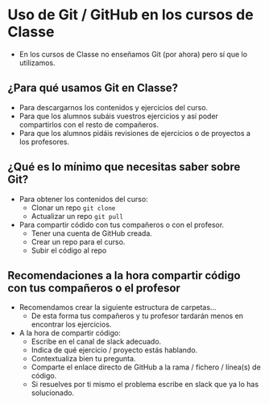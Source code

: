 # Uso de Git / GitHub en los cursos de Classe

- En los cursos de Classe no enseñamos Git (por ahora) pero sí que lo utilizamos.

## ¿Para qué usamos Git en Classe?

- Para descargarnos los contenidos y ejercicios del curso.
- Para que los alumnos subáis vuestros ejercicios y así poder compartirlos con el resto de compañeros.
- Para que los alumnos pidáis revisiones de ejercicios o de proyectos a los profesores.

## ¿Qué es lo mínimo que necesitas saber sobre Git?

- Para obtener los contenidos del curso:
  - Clonar un repo `git clone`
  - Actualizar un repo `git pull`
- Para compartir códido con tus compañeros o con el profesor.
  - Tener una cuenta de GitHub creada.
  - Crear un repo para el curso.
  - Subir el código al repo

## Recomendaciones a la hora compartir código con tus compañeros o el profesor

- Recomendamos crear la siguiente estructura de carpetas...
  - De esta forma tus compañeros y tu profesor tardarán menos en encontrar los ejercicios.
- A la hora de compartir código:
  - Escribe en el canal de slack adecuado.
  - Indica de qué ejercicio / proyecto estás hablando.
  - Contextualiza bien tu pregunta.
  - Comparte el enlace directo de GitHub a la rama / fichero / línea(s) de código.
  - Si resuelves por ti mismo el problema escribe en slack que ya lo has solucionado.
